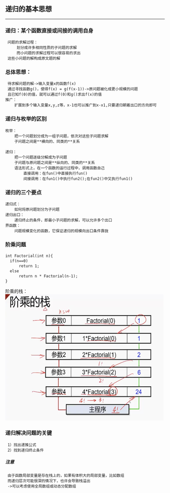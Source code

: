 ## 递归的基本思想  
------
### 递归：某个函数直接或间接的调用自身
	 问题的求解过程：
	 	 划分成许多相同性质的子问题的求解
		 而小问题的求解过程可以很容易的求出
	 这些小问题的解构成原文题的解

### 总体思想：
	 待求解问题的解->输入变量x的函数f(x)
	 通过寻找函数g()，使得f(x) = g(f(x-1))->原问题被化成更小规模的问题
	 且已知f(0)的值，就可以通过f(0)和g()求出f(x)的值
  	推广：
  	 	扩展到多个输入变量x,y,z等，x-1也可以推广到x-x1,只要递归朝着出口的方向即可

### 递归与枚举的区别
  	枚举：
  	 	把一个问题划分成为一组子问题，依次对这些子问题求解
	 	子问题之间是**横向的、同类的**关系

  	递归：
  	 	把一个问题逐级分解成为子问题
	 	子问题与原问题之间是**纵向的、同类的**关系
	 	语法形式上，在一个函数的运行过程中，调用函数自己
	 	 	直接调用：在fun()中直接执行fun()
		 	间接调用：在fun1()中执行fun2();在fun2()中又执行fun1()
		 
### 递归的三个要点
  	递归式：
  	 	如何将原问题划分为子问题
  	递归出口：
  	 	递归终止的条件，即最小子问题的求解，可以允许多个出口
  	界函数：
  	 	问题规模变化的函数，它保证递归的规模向出口条件靠拢
	 
### 阶乘问题
  ```
  int Factorial(int n){
  	if(n==0)
		return 1;
	else
		return n * Factorial(n-1);
  }
```

阶乘的栈：
<img src="https://github.com/zerlina0106/Algorithm-Basis/blob/master/Notes/Recursive/factorial.png" width = "500" height = "400">

### 递归解决问题的关键
	 1）找出递推公式
	 2）找到递归终止条件
##### 注意
	 由于函数局部变量是存在栈上的，如果有体积大的局部变量，比如数组  
	 而递归层次可能很深的情况下，也许会导致栈溢出
	 ->可以考虑使用全局数组或动态分配数组

